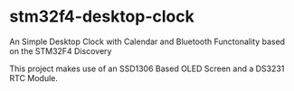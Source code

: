 # stm32f4-desktop-clock
An Simple Desktop Clock with Calendar and Bluetooth Functonality based on the STM32F4 Discovery

This project makes use of an SSD1306 Based OLED Screen and a DS3231 RTC Module.
